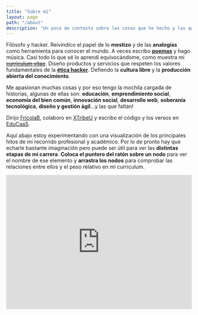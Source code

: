 ```yaml
---
title: "Sobre mí"
layout: page
path: "/about"
description: "Un poco de contexto sobre las cosas que he hecho y las que me gustaría hacer. Lo cuento con un gráfico porque es demasiado complejo para un CV."
---
```


Filósofo y hacker. Reivindico el papel de lo **mestizo** y de las **analogías** como herramienta para conocer el mundo. A veces escribo [**poemas**](https://dalareo.wordpress.com/) y hago música. Casi todo lo que sé lo aprendí equivocándome, como muestra mi [~~curriculum vitae~~](https://www.dropbox.com/s/0n5uaauwace9w2s/CV_DavidALareo.pdf?dl=0). Diseño productos y servicios que respeten los valores fundamentales de la [**ética hacker**](https://es.wikipedia.org/wiki/%C3%89tica_hacker). Defiendo la **cultura libre** y la **producción abierta del conocimiento**.

Me apasionan muchas cosas y por eso tengo la mochila cargada de historias, algunas de ellas son: **educación**, **emprendimiento social**, **economía del bien común**, **innovación social**, **desarrollo web**, **soberanía tecnológica**, **diseño y gestión ágil**...y las que faltan!

Dirijo [FricolaB](https://fricolab.github.io), colaboro en [XTribeU](http://www.xtribe.university/) y escribo el código y los versos en [EduCaaS](https://educaas.github.io).

Aquí abajo estoy experimentando con una visualización de los principales hitos de mi recorrido profesional y académico. Por lo de pronto hay que echarle bastante imaginación pero puede ser útil para ver las **distintas etapas de mi carrera**. **Coloca el puntero del ratón sobre un nodo** para ver el nombre de ese elemento y **arrastra los nodos** para comprobar las relaciones entre ellos y el peso relativo en mi curriculum.

<div style="width: 100%; padding: 0; overflow: hidden;"> <iframe src="https://dalareo.github.io/curriculum/index.html" width=100% height=360 marginwidth="0" marginheight="0" scrolling="no" padding="0" style="-ms-zoom: 1.25; -moz-transform: scale(1.5); -moz-transform-origin: -5 0; -o-transform: scale(1.5); -o-transform-origin: -5 0; -webkit-transform: scale(1.5); -webkit-transform-origin: -5 0;"></iframe></div>

